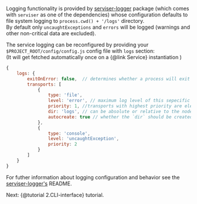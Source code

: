 
Logging functionality is provided by [serviser-logger](https://github.com/lucid-services/serviser-logger) package (which comes with `serviser` as one of the dependencies) whose configuration defaults to file system logging to `process.cwd() + '/logs'` directory.  
By default only `uncaughtExceptions` and `errors` will be logged (warnings and other non-critical data are excluded).  

The service logging can be reconfigured by providing your `$PROJECT_ROOT/config/config.js` config file with `logs` section:  
(It will get fetched automatically once on a {@link Service} instantiation )

```javascript
{
    logs: {
        exitOnError: false,  // determines whether a process will exit with status code 1 on 'uncaughtException' event
        transports: [
            {
                type: 'file',
                level: 'error', // maximum log level of this sepecific transport, [optional]
                priority: 1, //transports with highest priority are elected to be major logging players with fallbacks to transports with lower priority
                dir: 'logs', // can be absolute or relative to the node's process
                autocreate: true // whether the `dir` should be created if it does not exist
            },
            {
                type: 'console',
                level: 'uncaughtException',
                priority: 2
            }
        ]
    }
}
```

For futher information about logging configuration and behavior see the [serviser-logger's](https://github.com/lucid-services/serviser-logger) README.

Next: {@tutorial 2.CLI-interface} tutorial.
